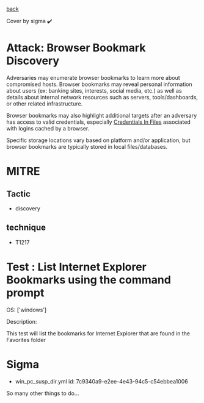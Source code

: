 [back](../index.md)

Cover by sigma :heavy_check_mark: 

# Attack: Browser Bookmark Discovery

 Adversaries may enumerate browser bookmarks to learn more about compromised hosts. Browser bookmarks may reveal personal information about users (ex: banking sites, interests, social media, etc.) as well as details about internal network resources such as servers, tools/dashboards, or other related infrastructure.

Browser bookmarks may also highlight additional targets after an adversary has access to valid credentials, especially [Credentials In Files](https://attack.mitre.org/techniques/T1552/001) associated with logins cached by a browser.

Specific storage locations vary based on platform and/or application, but browser bookmarks are typically stored in local files/databases.

# MITRE
## Tactic
  - discovery

## technique
  - T1217

# Test : List Internet Explorer Bookmarks using the command prompt

OS: ['windows']

Description:

 This test will list the bookmarks for Internet Explorer that are found in the Favorites folder

# Sigma
 - win_pc_susp_dir.yml id: 7c9340a9-e2ee-4e43-94c5-c54ebbea1006


 So many other things to do...